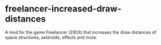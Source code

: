 # freelancer-increased-draw-distances
A mod for the game Freelancer (2003) that increases the draw distances of space structures, asteroids, effects and more.
